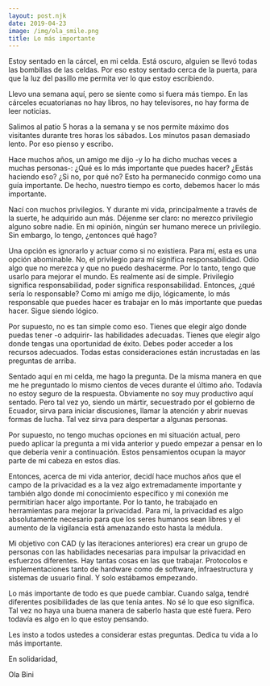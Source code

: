 ```yaml
---
layout: post.njk
date: 2019-04-23
image: /img/ola_smile.png
title: Lo más importante
---
```

Estoy sentado en la cárcel, en mi celda. Está oscuro, alguien se llevó todas las
bombillas de las celdas. Por eso estoy sentado cerca de la puerta, para que
la luz del pasillo me permita ver lo que estoy escribiendo.

Llevo una semana aquí, pero se siente como si fuera más tiempo. En las
cárceles ecuatorianas no hay libros, no hay televisores, no hay forma de leer
noticias.

Salimos al patio 5 horas a la semana y se nos permite máximo dos visitantes
durante tres horas los sábados. Los minutos pasan demasiado lento. Por eso
pienso y escribo.

Hace muchos años, un amigo me dijo -y lo ha dicho muchas veces a muchas
personas-: ¿Qué es lo más importante que puedes hacer? ¿Estás haciendo
eso? ¿Si no, por qué no? Esto ha permanecido conmigo como una guía
importante. De hecho, nuestro tiempo es corto, debemos hacer lo más
importante.

Nací con muchos privilegios. Y durante mi vida, principalmente a través de
la suerte, he adquirido aun más. Déjenme ser claro: no merezco privilegio
alguno sobre nadie. En mi opinión, ningún ser humano merece un
privilegio. Sin embargo, lo tengo, ¿entonces qué hago?

Una opción es ignorarlo y actuar como si no existiera. Para mí, esta es una
opción abominable. No, el privilegio para mí significa responsabilidad. Odio
algo que no merezca y que no puedo deshacerme. Por lo tanto, tengo que
usarlo para mejorar el mundo. Es realmente así de simple. Privilegio significa
responsabilidad, poder significa responsabilidad. Entonces, ¿qué sería lo
responsable? Como mi amigo me dijo, lógicamente, lo más responsable que
puedes hacer es trabajar en lo más importante que puedas hacer.
Sigue siendo lógico.

Por supuesto, no es tan simple como eso. Tienes que elegir algo donde
puedas tener -o adquirir- las habilidades adecuadas. Tienes que elegir algo
donde tengas una oportunidad de éxito. Debes poder acceder a los
recursos adecuados. Todas estas consideraciones están incrustadas en las
preguntas de arriba.

Sentado aquí en mi celda, me hago la pregunta. De la misma manera en que
me he preguntado lo mismo cientos de veces durante el último año. Todavía
no estoy seguro de la respuesta. Obviamente no soy muy productivo aquí
sentado. Pero tal vez yo, siendo un mártir, secuestrado por el gobierno de
Ecuador, sirva para iniciar discusiones, llamar la atención y abrir nuevas
formas de lucha. Tal vez sirva para despertar a algunas personas.

Por supuesto, no tengo muchas opciones en mi situación actual, pero
puedo aplicar la pregunta a mi vida anterior y puedo empezar a pensar en
lo que debería venir a continuación. Estos pensamientos ocupan la mayor
parte de mi cabeza en estos días.

Entonces, acerca de mi vida anterior, decidí hace muchos años que el campo
de la privacidad es a la vez algo extremadamente importante y también
algo donde mi conocimiento específico y mi conexión me permitirían hacer
algo importante. Por lo tanto, he trabajado en herramientas para mejorar la
privacidad. Para mí, la privacidad es algo absolutamente necesario para que
los seres humanos sean libres y el aumento de la vigilancia está
amenazando esto hasta la médula.

Mi objetivo con CAD (y las iteraciones anteriores) era crear un grupo de
personas con las habilidades necesarias para impulsar la privacidad en
esfuerzos diferentes. Hay tantas cosas en las que trabajar. Protocolos e
implementaciones tanto de hardware como de software, infraestructura y
sistemas de usuario final. Y solo estábamos empezando.

Lo más importante de todo es que puede cambiar. Cuando salga, tendré
diferentes posibilidades de las que tenía antes. No sé lo que eso significa. Tal
vez no haya una buena manera de saberlo hasta que esté fuera. Pero todavía
es algo en lo que estoy pensando.

Les insto a todos ustedes a considerar estas preguntas. Dedica tu vida a lo
más importante.

En solidaridad,

Ola Bini
